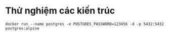 # Thử nghiệm các kiến trúc

```
docker run --name postgres -e POSTGRES_PASSWORD=123456 -d -p 5432:5432 postgres:alpine
```